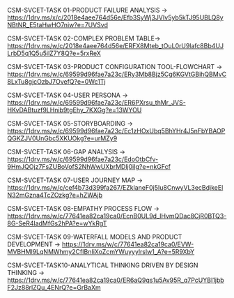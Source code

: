 CSM-SVCET-TASK 01-PRODUCT FAILURE ANALYSIS -> https://1drv.ms/x/c/2018e4aee764d56e/Efb3SyWj3JVIv5yb5kTJ95UBLQ8yNBtNR_E5taHwHO7niw?e=7UVSvd

CSM-SVCET-TASK 02-COMPLEX PROBLEM TABLE-> https://1drv.ms/w/c/2018e4aee764d56e/ERFX8Mteb_tOuL0rU9lafc8Bb4UJLrbD5q1Q5u5ilZ7Y8Q?e=5rxReX

CSM-SVCET-TASK 03-PRODUCT CONFIGURATION TOOL-FLOWCHART -> https://1drv.ms/w/c/69599d96fae7a23c/ERy3Mb8Bjz5Cg6KGVtGBihQBMvC8LxTu8gjcOzbJ7OvefQ?e=0Wc1Tj

CSM-SVCET-TASK 04-USER PERSONA -> https://1drv.ms/w/c/69599d96fae7a23c/ER6PXrsu_thMr_JVS-HKvDABtuzf9LHnib9tgEhy_7KXGg?e=13WYOU

CSM-SVCET-TASK 05-STORYBOARDING -> https://1drv.ms/w/c/69599d96fae7a23c/Ec1zHOxUbq5BhYHr4J5nFbYBAOPQGKZJV0UnGbc5XKUOkg?e=urMZy9

CSM-SVCET-TASK 06-GAP ANALYSIS -> https://1drv.ms/w/c/69599d96fae7a23c/EdoOtbCfv-9HmJQOjz7FsZUBoVofS2NhWwUXbrMDlj0iIg?e=nkGFcf

CSM-SVCET-TASK 07-USER JOURNEY MAP -> https://1drv.ms/w/c/cef4b73d399fa267/EZklaneF0j5Iu8CnwyVL3ecBdjkeElN32mGzna4TcZOzkg?e=hZWAjb

CSM-SVCET-TASK 08-EMPATHY PROCESS FLOW -> https://1drv.ms/w/c/77641ea82ca19ca0/EcnB0UL9d_lHvmQDac8CjR0BTQ3-8G-SeR4ladMfGs2hPA?e=wYkRgT

CSM-SVCET-TASK 09-WATERFALL MODELS AND PRODUCT DEVELOPMENT -> https://1drv.ms/w/c/77641ea82ca19ca0/EVW-MVBHMl9LqNMWhmy2CfIBnIiXoZcmYWuyyylrslw1_A?e=5R9XbY

CSM-SVCET-TASK10-ANALYTICAL THINKING DRIVEN BY DESIGN THINKING -> https://1drv.ms/w/c/77641ea82ca19ca0/ER6aQ9qs1u5Av95R_q7PcUYBI1jbbF2Jz88rlZQu_4ENrQ?e=GrBaXm
